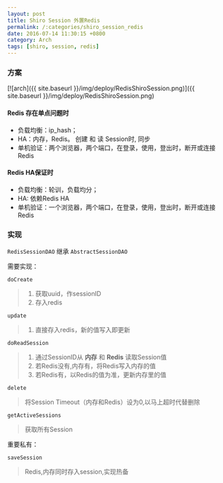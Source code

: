 ```yaml
---
layout: post
title: Shiro Session 外置Redis
permalink: /:categories/shiro_session_redis
date: 2016-07-14 11:30:15 +0800
category: Arch
tags: [shiro, session, redis]
---
```


### 方案

[![arch]({{ site.baseurl }}/img/deploy/RedisShiroSession.png)]({{ site.baseurl }}/img/deploy/RedisShiroSession.png)

#### Redis 存在单点问题时

* 负载均衡：ip_hash；
* HA：内存，Redis。 创建 和 读 Session时, 同步
* 单机验证：两个浏览器，两个端口，在登录，使用，登出时，断开或连接Redis

#### Redis HA保证时

* 负载均衡：轮训，负载均分；
* HA: 依赖Redis HA
* 单机验证：一个浏览器，两个端口，在登录，使用，登出时，断开或连接Redis

### 实现

`RedisSessionDAO` 继承 `AbstractSessionDAO`

需要实现：

`doCreate`

> 1. 获取uuid，作sessionID
> 2. 存入redis

`update`

> 1. 直接存入redis，新的值写入即更新

`doReadSession`

> 1. 通过SessionID从 **内存** 和 **Redis** 读取Session值
> 2. 若Redis没有,内存有，将Redis写入内存的值
> 3. 若Redis有，以Redis的值为准，更新内存里的值

`delete`

> 将Session Timeout（内存和Redis）设为0,以马上超时代替删除

`getActiveSessions`

> 获取所有Session

重要私有：

`saveSession`

> Redis,内存同时存入session,实现热备
